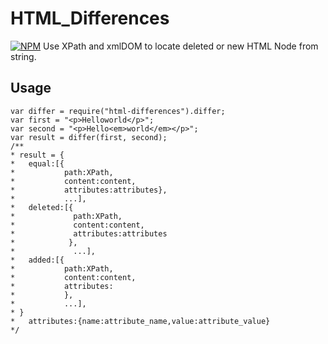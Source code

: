 # HTML_Differences
[![NPM](https://nodei.co/npm/html-differences.png)](https://nodei.co/npm/html-differences/)
Use XPath and xmlDOM to locate deleted or new HTML Node from string.


## Usage
    var differ = require("html-differences").differ;
    var first = "<p>Helloworld</p>";
    var second = "<p>Hello<em>world</em></p>";
    var result = differ(first, second);
    /**
    * result = {
    *	equal:[{
    *           path:XPath,
    *           content:content,
    *           attributes:attributes},
    *           ...],
    *	deleted:[{
    *             path:XPath,
    *             content:content,
    *             attributes:attributes
    *            },
    *             ...],
    *	added:[{
    *           path:XPath,
    *           content:content,
    *           attributes:
    *           },
    *           ...],
    * }
    *   attributes:{name:attribute_name,value:attribute_value}
    */